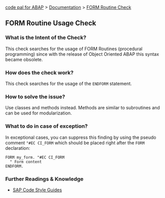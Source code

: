 [code pal for ABAP](../../README.md) > [Documentation](../check_documentation.md) > [FORM Routine Check](form-routine.md)

## FORM Routine Usage Check

### What is the Intent of the Check?

This check searches for the usage of FORM Routines (procedural programming) since with the release of Object Oriented ABAP this syntax became obsolete.

### How does the check work?

This check searches for the usage of the `ENDFORM` statement.

### How to solve the issue?

Use classes and methods instead. Methods are similar to subroutines and can be used for modularization.

### What to do in case of exception?

In exceptional cases, you can suppress this finding by using the pseudo comment `"#EC CI_FORM` which should be placed right after the `FORM` declaration:

```abap
FORM my_form. "#EC CI_FORM
  " Form content
ENDFORM.
```

### Further Readings & Knowledge

* [SAP Code Style Guides](https://github.com/SAP/styleguides/blob/master/clean-abap/CleanABAP.md#prefer-object-orientation-to-procedural-programming)
